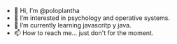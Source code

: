 - 👋 Hi, I’m @poloplantha
- 👀 I’m interested in psychology and operative systems.
- 🌱 I’m currently learning javascritp y java.
- 📫 How to reach me... just don't for the moment.

<!---
poloplantha/poloplantha is a ✨ special ✨ repository because its `README.md` (this file) appears on your GitHub profile.
You can click the Preview link to take a look at your changes.
--->
